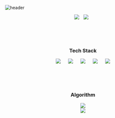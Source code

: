 ![header](https://capsule-render.vercel.app/api?type=slice&color=ffccff&height=300&section=header&text=Junseok%20Shin&fontSize=50&fontColor=8977ad)

<p align="center">
<a href="https://hits.seeyoufarm.com"><img src="https://hits.seeyoufarm.com/api/count/incr/badge.svg?url=https%3A%2F%2Fgithub.com%2Fsjsage522&count_bg=%2379C83D&title_bg=%23555555&icon=&icon_color=%23E7E7E7&title=hits&edge_flat=false"/></a>
  <a href="https://www.notion.so/Junseok-Shin-ca5f577760fc4afab564fd95b2848419">
    <img 
        src="http://img.shields.io/badge/-Tech%20Blog-655ced?style=flat&logo=github&link=https://alpox.kr"
        style="height : auto; margin-left : 10px; margin-right : 10px;"/>
  </a>
</p>

<br><br><br>

<h3 align="center">Tech Stack</h3>
<p align="center">
    <img src="http://img.shields.io/badge/-SpringBoot-green?style=flat&logo=Spring&link=https://instagram.com/alpox.dev/"
        style="height : auto; margin-left : 10px; margin-right : 10px;"/>
    <img src="http://img.shields.io/badge/-Java-33CCCC?style=flat&logo=java&link=https://alpox.kr"
        style="height : auto; margin-left : 10px; margin-right : 10px;"/>
    <img src="http://img.shields.io/badge/-PostgreSQL-003366?style=flat&logo=PostgreSQL&link=https://alpox.kr"
        style="height : auto; margin-left : 10px; margin-right : 10px;"/>
    <img src="http://img.shields.io/badge/-JavaScript-FFCC00?style=flat&logo=JavaScript&link=https://alpox.kr"
        style="height : auto; margin-left : 10px; margin-right : 10px;"/>
    <img src="http://img.shields.io/badge/-C-999999?style=flat&logo=C&link=https://alpox.kr"
        style="height : auto; margin-left : 10px; margin-right : 10px;"/>
</p>

<br><br><br>

<h3 align="center">Algorithm</h3>
<p align="center">
<img src="http://mazassumnida.wtf/api/mini/generate_badge?boj=smjage522"></img><br>
<img src="http://mazassumnida.wtf/api/v2/generate_badge?boj=smjage522"></img>
</p>

